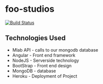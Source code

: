 # foo-studios
[![Build Status](https://travis-ci.org/LuisMiguelRodriguez/foo-studios.svg?branch=master)](https://travis-ci.org/LuisMiguelRodriguez/foo-studios)

## Technologies Used
* Mlab API - calls to our mongodb database  
* Angular - Front end framework  
* NodeJS - Serverside technology  
* BootStrap - Front end design  
* MongoDB - database  
* Heroku - Deployment of Project  


